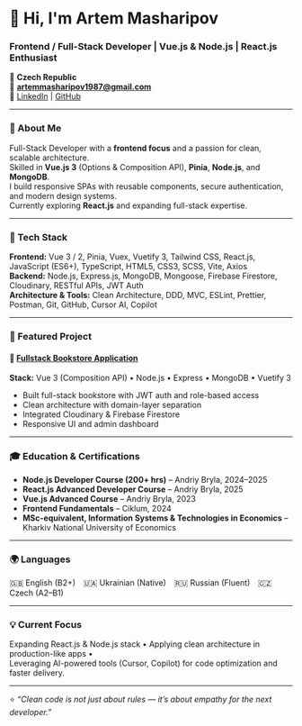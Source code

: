 # 👋 Hi, I'm **Artem Masharipov**
### Frontend / Full-Stack Developer | Vue.js & Node.js | React.js Enthusiast  

📍 **Czech Republic**  
📧 **artemmasharipov1987@gmail.com**  
🔗 [LinkedIn](https://linkedin.com/in/artem-masharipov) | [GitHub](https://github.com/ArtemMasharipov)

---

### 🧭 About Me
Full-Stack Developer with a **frontend focus** and a passion for clean, scalable architecture.  
Skilled in **Vue.js 3** (Options & Composition API), **Pinia**, **Node.js**, and **MongoDB**.  
I build responsive SPAs with reusable components, secure authentication, and modern design systems.  
Currently exploring **React.js** and expanding full-stack expertise.  

---

### 🧠 Tech Stack
**Frontend:** Vue 3 / 2, Pinia, Vuex, Vuetify 3, Tailwind CSS, React.js, JavaScript (ES6+), TypeScript, HTML5, CSS3, SCSS, Vite, Axios  
**Backend:** Node.js, Express.js, MongoDB, Mongoose, Firebase Firestore, Cloudinary, RESTful APIs, JWT Auth  
**Architecture & Tools:** Clean Architecture, DDD, MVC, ESLint, Prettier, Postman, Git, GitHub, Cursor AI, Copilot  

---

### 🚀 Featured Project
#### 🏪 [Fullstack Bookstore Application](https://github.com/ArtemMasharipov/fullstack-bookstore-app)
**Stack:** Vue 3 (Composition API) • Node.js • Express • MongoDB • Vuetify 3  
- Built full-stack bookstore with JWT auth and role-based access  
- Clean architecture with domain-layer separation  
- Integrated Cloudinary & Firebase Firestore  
- Responsive UI and admin dashboard  

---

### 🎓 Education & Certifications
- **Node.js Developer Course (200+ hrs)** – Andriy Bryla, 2024–2025  
- **React.js Advanced Developer Course** – Andriy Bryla, 2025  
- **Vue.js Advanced Course** – Andriy Bryla, 2023  
- **Frontend Fundamentals** – Ciklum, 2024  
- **MSc-equivalent, Information Systems & Technologies in Economics** – Kharkiv National University of Economics  

---

### 🌍 Languages
🇬🇧 English (B2+) 🇺🇦 Ukrainian (Native) 🇷🇺 Russian (Fluent) 🇨🇿 Czech (A2–B1)

---

### 💡 Current Focus
Expanding React.js & Node.js stack • Applying clean architecture in production-like apps •  
Leveraging AI-powered tools (Cursor, Copilot) for code optimization and faster delivery.

---

⭐️ *“Clean code is not just about rules — it’s about empathy for the next developer.”*
